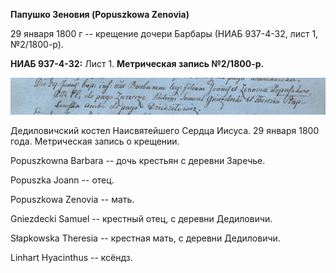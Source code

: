 **Папушко Зеновия (Popuszkowa Zenovia)**

29 января 1800 г -- крещение дочери Барбары (НИАБ 937-4-32, лист 1,
№2/1800-р).

**НИАБ 937-4-32:** Лист 1. **Метрическая запись №2/1800-р.**

![](./media/ffb94ef07b8557f1fb433eeed03aac6eb1eca5f9.png)

Дедиловичский костел Наисвятейшего Сердца Иисуса. 29 января 1800 года.
Метрическая запись о крещении.

Popuszkowna Barbara -- дочь крестьян с деревни Заречье.

Popuszka Joann -- отец.

Popuszkowa Zenovia -- мать.

Gniezdecki Samuel -- крестный отец, с деревни Дедиловичи.

Słapkowska Theresia -- крестная мать, с деревни Дедиловичи.

Linhart Hyacinthus -- ксёндз.
